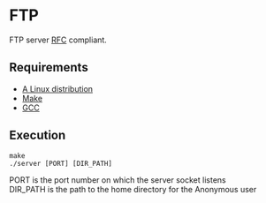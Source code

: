# FTP

FTP server [RFC](https://www.rfc-editor.org/rfc-index.html) compliant.

## Requirements

- [A Linux distribution](https://en.wikipedia.org/wiki/Linux_distribution) 
- [Make](https://www.gnu.org/software/make/)
- [GCC](https://gcc.gnu.org/)

## Execution

```
make
./server [PORT] [DIR_PATH]
```

PORT is the port number on which the server socket listens <br/>
DIR_PATH is the path to the home directory for the Anonymous user

